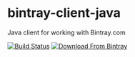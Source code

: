 bintray-client-java
===================
Java client for working with Bintray.com

[![Build Status](https://drone.io/github.com/bintray/bintray-client-java/status.png)](https://drone.io/github.com/jbaruch/bintray-client-java/latest)
[![Download From Bintray](http://api.bintray.com/packages/jfrog/bintray-tools/bintray-client-java/images/download.png)](https://bintray.com/jfrog/bintray-tools/bintray-client-java/0.1.1)
